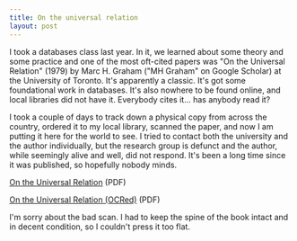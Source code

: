 ```yaml
---
title: On the universal relation
layout: post
---
```


I took a databases class last year. In it, we learned about some theory and
some practice and one of the most oft-cited papers was "On the Universal
Relation" (1979) by Marc H. Graham ("MH Graham" on Google Scholar) at the
University of Toronto. It's apparently a classic. It's got some foundational
work in databases. It's also nowhere to be found online, and local libraries
did not have it. Everybody cites it... has anybody read it?

I took a couple of days to track down a physical copy from across the country,
ordered it to my local library, scanned the paper, and now I am putting it here
for the world to see. I tried to contact both the university and the author
individually, but the research group is defunct and the author, while seemingly
alive and well, did not respond. It's been a long time since it was published,
so hopefully nobody minds.

[On the Universal Relation](/assets/img/on-the-universal-relation.pdf) (PDF)

[On the Universal Relation (OCRed)](/assets/img/on-the-universal-relation-ocr.pdf) (PDF)

I'm sorry about the bad scan. I had to keep the spine of the book intact and in
decent condition, so I couldn't press it too flat.
